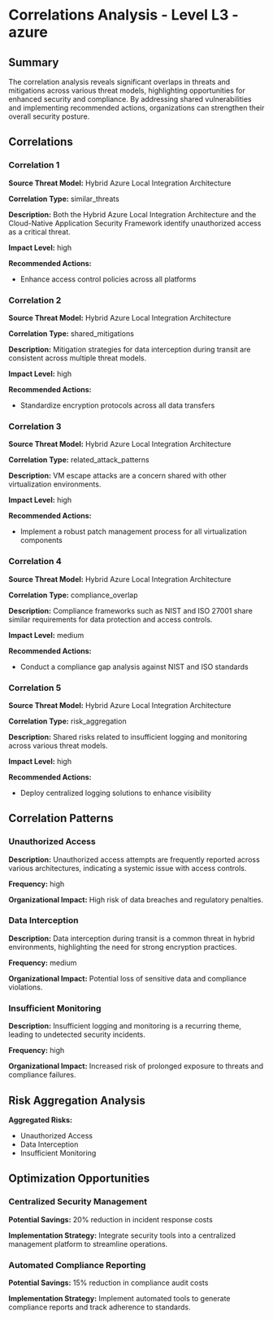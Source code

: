 # Correlations Analysis - Level L3 - azure

## Summary

The correlation analysis reveals significant overlaps in threats and mitigations across various threat models, highlighting opportunities for enhanced security and compliance. By addressing shared vulnerabilities and implementing recommended actions, organizations can strengthen their overall security posture.

## Correlations

### Correlation 1

**Source Threat Model:** Hybrid Azure Local Integration Architecture

**Correlation Type:** similar_threats

**Description:** Both the Hybrid Azure Local Integration Architecture and the Cloud-Native Application Security Framework identify unauthorized access as a critical threat.

**Impact Level:** high

**Recommended Actions:**
- Enhance access control policies across all platforms

### Correlation 2

**Source Threat Model:** Hybrid Azure Local Integration Architecture

**Correlation Type:** shared_mitigations

**Description:** Mitigation strategies for data interception during transit are consistent across multiple threat models.

**Impact Level:** high

**Recommended Actions:**
- Standardize encryption protocols across all data transfers

### Correlation 3

**Source Threat Model:** Hybrid Azure Local Integration Architecture

**Correlation Type:** related_attack_patterns

**Description:** VM escape attacks are a concern shared with other virtualization environments.

**Impact Level:** high

**Recommended Actions:**
- Implement a robust patch management process for all virtualization components

### Correlation 4

**Source Threat Model:** Hybrid Azure Local Integration Architecture

**Correlation Type:** compliance_overlap

**Description:** Compliance frameworks such as NIST and ISO 27001 share similar requirements for data protection and access controls.

**Impact Level:** medium

**Recommended Actions:**
- Conduct a compliance gap analysis against NIST and ISO standards

### Correlation 5

**Source Threat Model:** Hybrid Azure Local Integration Architecture

**Correlation Type:** risk_aggregation

**Description:** Shared risks related to insufficient logging and monitoring across various threat models.

**Impact Level:** high

**Recommended Actions:**
- Deploy centralized logging solutions to enhance visibility

## Correlation Patterns

### Unauthorized Access

**Description:** Unauthorized access attempts are frequently reported across various architectures, indicating a systemic issue with access controls.

**Frequency:** high

**Organizational Impact:** High risk of data breaches and regulatory penalties.

### Data Interception

**Description:** Data interception during transit is a common threat in hybrid environments, highlighting the need for strong encryption practices.

**Frequency:** medium

**Organizational Impact:** Potential loss of sensitive data and compliance violations.

### Insufficient Monitoring

**Description:** Insufficient logging and monitoring is a recurring theme, leading to undetected security incidents.

**Frequency:** high

**Organizational Impact:** Increased risk of prolonged exposure to threats and compliance failures.

## Risk Aggregation Analysis

**Aggregated Risks:**
- Unauthorized Access
- Data Interception
- Insufficient Monitoring

## Optimization Opportunities

### Centralized Security Management

**Potential Savings:** 20% reduction in incident response costs

**Implementation Strategy:** Integrate security tools into a centralized management platform to streamline operations.

### Automated Compliance Reporting

**Potential Savings:** 15% reduction in compliance audit costs

**Implementation Strategy:** Implement automated tools to generate compliance reports and track adherence to standards.

